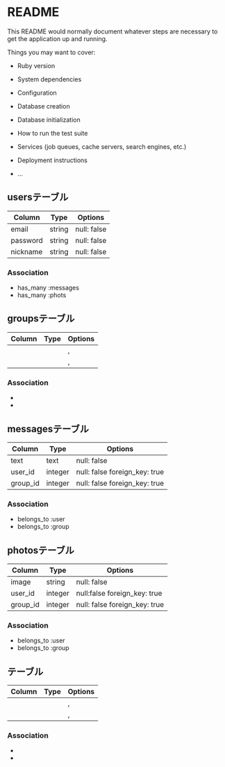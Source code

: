# README

This README would normally document whatever steps are necessary to get the
application up and running.

Things you may want to cover:

* Ruby version

* System dependencies

* Configuration

* Database creation

* Database initialization

* How to run the test suite

* Services (job queues, cache servers, search engines, etc.)

* Deployment instructions

* ...

## usersテーブル

|Column|Type|Options|
|------|----|-------|
|email|string|null: false|
|password|string|null: false|
|nickname|string|null: false|

### Association
- has_many :messages
- has_many :phots

## groupsテーブル

|Column|Type|Options|
|------|----|-------|
|||, |
|||, |

### Association
- 
- 

## messagesテーブル

|Column|Type|Options|
|------|----|-------|
|text|text|null: false|
|user_id|integer|null: false foreign_key: true|
|group_id|integer|null: false foreign_key: true|

### Association
- belongs_to :user
- belongs_to :group

## photosテーブル

|Column|Type|Options|
|------|----|-------|
|image|string|null: false|
|user_id|integer|null:false foreign_key: true|
|group_id|integer|null: false foreign_key: true|

### Association
- belongs_to :user
- belongs_to :group

## テーブル

|Column|Type|Options|
|------|----|-------|
|||, |
|||, |

### Association
- 
- 